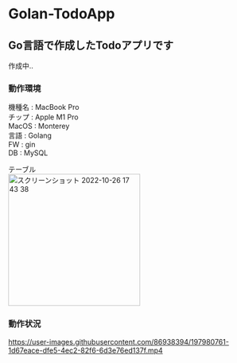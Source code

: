 # Golan-TodoApp
## Go言語で作成したTodoアプリです
作成中..

### 動作環境
機種名 : MacBook Pro<br>
チップ : Apple M1 Pro<br>
MacOS : Monterey<br>
言語 : Golang<br>
FW : gin<br>
DB : MySQL<br>

テーブル<br>
<img width="265" alt="スクリーンショット 2022-10-26 17 43 38" src="https://user-images.githubusercontent.com/86938394/197978878-ef770fae-6c8e-458a-a628-f7d2fde74469.png"><br>

### 動作状況



https://user-images.githubusercontent.com/86938394/197980761-1d67eace-dfe5-4ec2-82f6-6d3e76ed137f.mp4



